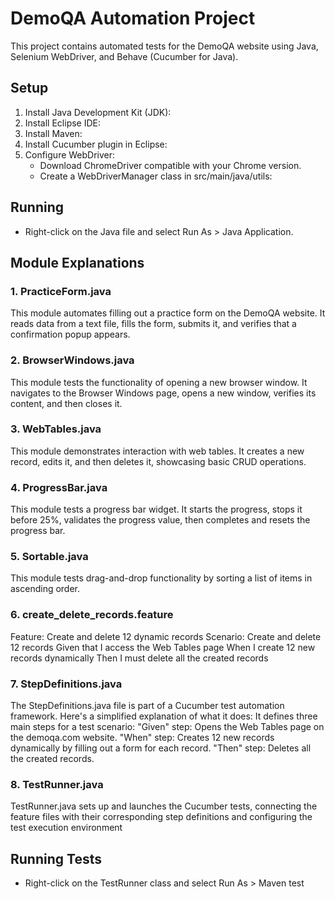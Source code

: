 # DemoQA Automation Project
This project contains automated tests for the DemoQA website using Java, Selenium WebDriver, and Behave (Cucumber for Java).

## Setup
1. Install Java Development Kit (JDK):
2. Install Eclipse IDE:
3. Install Maven:
4. Install Cucumber plugin in Eclipse:
5. Configure WebDriver:
   - Download ChromeDriver compatible with your Chrome version.
   - Create a WebDriverManager class in src/main/java/utils:

## Running
- Right-click on the Java file and select Run As > Java Application.

## Module Explanations

### 1. PracticeForm.java
This module automates filling out a practice form on the DemoQA website. It reads data from a text file, fills the form, submits it, and verifies that a confirmation popup appears.

### 2. BrowserWindows.java
This module tests the functionality of opening a new browser window. It navigates to the Browser Windows page, opens a new window, verifies its content, and then closes it.

### 3. WebTables.java
This module demonstrates interaction with web tables. It creates a new record, edits it, and then deletes it, showcasing basic CRUD operations.

### 4. ProgressBar.java
This module tests a progress bar widget. It starts the progress, stops it before 25%, validates the progress value, then completes and resets the progress bar.

### 5. Sortable.java
This module tests drag-and-drop functionality by sorting a list of items in ascending order.

### 6. create_delete_records.feature
Feature: Create and delete 12 dynamic records
 Scenario: Create and delete 12 records
   Given that I access the Web Tables page
   When I create 12 new records dynamically
   Then I must delete all the created records

### 7. StepDefinitions.java
The StepDefinitions.java file is part of a Cucumber test automation framework. Here's a simplified explanation of what it does:
It defines three main steps for a test scenario:
"Given" step: Opens the Web Tables page on the demoqa.com website.
"When" step: Creates 12 new records dynamically by filling out a form for each record.
"Then" step: Deletes all the created records.

### 8. TestRunner.java
TestRunner.java sets up and launches the Cucumber tests, connecting the feature files with their corresponding step definitions and configuring the test execution environment

## Running Tests
- Right-click on the TestRunner class and select Run As > Maven test



